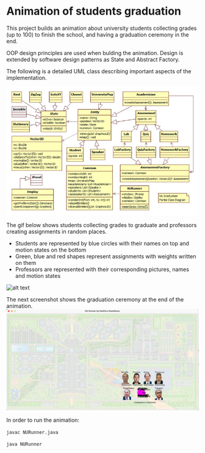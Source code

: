 # Animation of students graduation

This project builds an animation about university students collecting grades (up to 100) to finish the school, and having a graduation ceremony in the end. 

OOP design principles are used when bulding the animation. 
Design is extended by software design patterns as State and Abstract Factory. 

The following is a detailed UML class describing important aspects of the implementation. 

![alt text](./ClassDiagram.jpg)

The gif below shows students collecting grades to graduate and professors creating assignments in random places. 
* Students are represented by blue circles with their names on top and motion states on the bottom
* Green, blue and red shapes represent assignments with weights written on them
* Professors are represented with their corresponding pictures, names and motion states

![alt text](./studying.gif)

The next screenshot shows the graduation ceremony at the end of the animation.
![alt text](./graduation.png)


In order to run the animation:

`javac NURunner.java`

`java NURunner`
